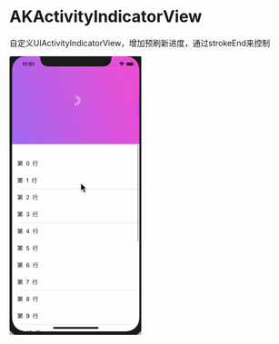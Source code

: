 # AKActivityIndicatorView
自定义UIActivityIndicatorView，增加预刷新进度，通过strokeEnd来控制

![](https://github.com/ApterKing/AKActivityIndicatorView/blob/master/NestedScrollView.gif)
